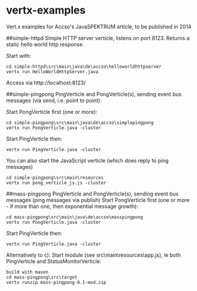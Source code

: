 vertx-examples
==============

Vert.x examples for Accso's JavaSPEKTRUM article, to be published in 2014

##simple-httpd
Simple HTTP server verticle, listens on port 8123. Returns a static hello world http response.

Start with:
```
cd simple-httpd\src\main\java\de\accso\helloworldhttpserver
vertx run HelloWorldHttpServer.java
```

Access via http://localhost:8123/

##simple-pingpong
PingVerticle and PongVerticle(s), sending event bus messages (via send, i.e. point to point):

Start PongVerticle first (one or more):
```
cd simple-pingpong\src\main\java\de\accso\simplepingpong
vertx run PongVerticle.java -cluster
```

Start PingVerticle then:
```
vertx run PingVerticle.java -cluster
```
   
You can also start the JavaScript verticle (which does reply to ping messages)
```
cd simple-pingpong\src\main\resources
vertx run pong_verticle_js.js -cluster
```
   
##mass-pingpong
PingVerticle and PongVerticle(s), sending event bus messages (ping messages via publish)
Start PongVerticle first (one or more - if more than one, then exponential message growth):
```
cd mass-pingpong\src\main\java\de\accso\masspingpong
vertx run PongVerticle.java -cluster
```

Start PingVerticle then:
```
vertx run PingVerticle.java -cluster
```

Alternatively to c): Start module (see src\main\resources\app.js), ie both PingVerticle and StatusMonitorVerticle:
```
build with maven
cd mass-pingpong\src\target
vertx runzip mass-pingpong-0.1-mod.zip
```
 